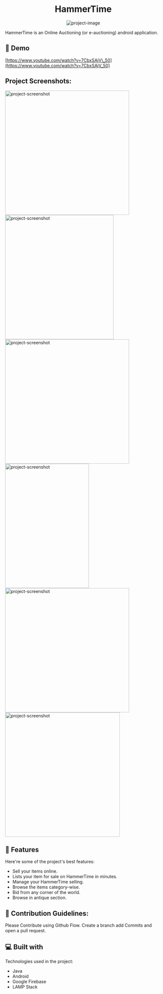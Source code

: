 <h1 align="center" id="title">HammerTime</h1>

<p align="center"><img src="https://socialify.git.ci/hb99960/Hammer/image?description=1&amp;descriptionEditable=HammerTime%20is%20an%20Online%20Auctioning%20(or%20e-auctioning)%20android%20application.&amp;language=1&amp;name=1&amp;owner=1&amp;theme=Light" alt="project-image"></p>

<p id="description">HammerTime is an Online Auctioning (or e-auctioning) android application.</p>

<h2>🚀 Demo</h2>

[https://www.youtube.com/watch?v=7CbxSAjV\_50](https://www.youtube.com/watch?v=7CbxSAjV_50)

<h2>Project Screenshots:</h2>

<img src="https://github.com/user-attachments/assets/78697362-6a82-482a-82c6-1a323485a72b" alt="project-screenshot" width="400" height="400/">

<img src="https://github.com/user-attachments/assets/7baca713-e26b-4475-80de-31932cad83a5" alt="project-screenshot" width="350" height="400/">

<img src="https://github.com/user-attachments/assets/635da67e-8f47-40fe-a0c7-7f71ce7dcd82" alt="project-screenshot" width="400" height="400/">

<img src="https://github.com/user-attachments/assets/31ea610d-0149-4d62-bf05-9aad9582471c" alt="project-screenshot" width="270" height="400/">

<img src="https://github.com/user-attachments/assets/fbc79eed-b1f8-4e93-b5e6-fa0b7c12776d" alt="project-screenshot" width="400" height="400/">

<img src="https://github.com/user-attachments/assets/2ccac09e-7923-4b5d-abc3-703fd96d4081" alt="project-screenshot" width="370" height="400/">

  
  
<h2>🧐 Features</h2>

Here're some of the project's best features:

*   Sell your items online.
*   Lists your item for sale on HammerTime in minutes.
*   Manage your HammerTime selling.
*   Browse the items category-wise.
*   Bid from any corner of the world.
*   Browse in antique section.

<h2>🍰 Contribution Guidelines:</h2>

Please Contribute using Github Flow. Create a branch add Commits and open a pull request.

  
  
<h2>💻 Built with</h2>

Technologies used in the project:

*   Java
*   Android
*   Google Firebase
*   LAMP Stack
